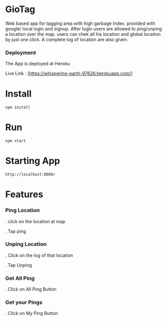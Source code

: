 # GioTag
Web based app for tagging area with high garbage Index. provided with google/ local login and signup. After login
users are allowed to ping/unping a location over the map. users can chek all his location and global location by 
just one click. A complete log of location are also given. 
### Deployment
The App is deployed at Heroku

Live Link : [https://whispering-earth-97626.herokuapp.com/]

# Install
    npm install
# Run
    npm start

# Starting App
    http://localhost:8000/
    
# Features

### Ping Location
. click on the location at map

. Tap ping
### Unping Location
. Click on the log of that location

. Tap Unping
### Get All Ping
 . Click on All Ping Button
### Get your Pings
. Click on My Ping Button
